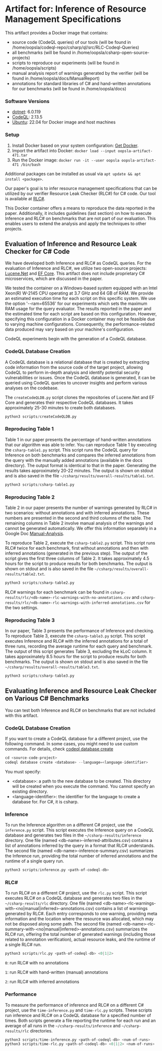 # Artifact for: Inference of Resource Management Specifications

This artifact provides a Docker image that contains:

* source code (CodeQL queries) of our tools (will be found in /home/oopsla/codeql-repo/csharp/ql/src/RLC-Codeql-Queries)
* all benchmarks (will be found in /home/oopsla/csharp-open-source-projects)
* scripts to reproduce our experiments (will be found in /home/oopsla/scripts)
* manual analysis report of warnings generated by the verifier (will be found in /home/oopsla/docs/ManualReport)
* annotations for standard libraries of C# and hand-written annotations for our benchmarks (will be found in /home/oopsla/docs)

### Software Versions
* [dotnet](https://dotnet.microsoft.com/en-us/download): 6.0.119
* [CodeQL](https://codeql.github.com/): 2.13.5
* [Ubuntu](https://ubuntu.com/): 22.04 for Docker image and host machines


### Setup

  1. Install Docker based on your system configuration: [Get Docker](https://docs.docker.com/get-docker/).
  2. Import the artifact into Docker: `docker load --input oopsla-artifact-471.tar`
  3. Run the Docker image: `docker run -it --user oopsla oopsla-artifact-471 /bin/bash`

Additional packages can be installed as usual via `apt update && apt install <package>`.

Our paper's goal is to infer resource management specifications that can be utilized by our verifier Resource Leak Checker (RLC#) for C# code. Our tool is available at [RLC#](https://github.com/microsoft/global-resource-leaks-codeql).

This Docker container offers a means to reproduce the data reported in the paper. Additionally, it includes guidelines (last section) on how to execute Inference and RLC# on benchmarks that are not part of our evaluation. This enables users to extend the analysis and apply the techniques to other projects.

## Evaluation of Inference and Resource Leak Checker for C# Code

We have developed both Inference and RLC# as CodeQL queries.
For the evaluation of Inference and RLC#, we utilize two open-source projects: [Lucene.Net](https://github.com/apache/lucenenet) and [EF Core](https://github.com/dotnet/efcore). This artifact does not include proprietary C# microservices, which are discussed in the paper.

We tested the container on a Windows-based system equipped with an Intel Xeon(R) W-2145 CPU operating at 3.7 GHz and 64 GB of RAM. 
We provide an estimated execution time for each script on this specific system.
We use the option '--ram=65536' for our experiments which sets the maximum RAM usage for the query evaluator. The results reported in the paper and the estimated time for each script are based on this configuration. However, specifying this configuration in a Docker container may not be feasible due to varying machine configurations. Consequently, the performance-related data produced may vary based on your machine's configuration.

CodeQL experiments begin with the generation of a CodeQL database. 

### CodeQL Database Creation

A CodeQL database is a relational database that is created by extracting code information from the source code of the target project, allowing CodeQL to perform in-depth analysis and identify potential security vulnerabilities or issues. Once the CodeQL database is generated, it can be queried using CodeQL queries to uncover insights and perform various analyses on the codebase.

The `createCodeQLDB.py` script clones the repositories of Lucene.Net and EF Core and generates their respective CodeQL databases. It takes approximately 25-30 minutes to create both databases.
```python
python3 scripts/createCodeQLDB.py
```

### Reproducing Table 1

Table 1 in our paper presents the percentage of hand-written annotations that our algorithm was able to infer.
You can reproduce Table 1 by executing the `csharp-table1.py` script. This script runs the CodeQL query for Inference on both benchmarks and compares the inferred annotations from the query with the manually added annotations (available in the docs directory). The output format is identical to that in the paper. Generating the results takes approximately 20-22 minutes. 
The output is shown on stdout and is also saved in the file `~/csharp/results/overall-results/table1.txt`.
```python
python3 scripts/csharp-table1.py

```
### Reproducing Table 2

Table 2 in our paper presents the number of warnings generated by RLC# in two scenarios: without annotations and with inferred annotations. These numbers are presented in the second and third columns of the table. The remaining columns in Table 2 involve manual analysis of the warnings and cannot be generated automatically. We offer this information separately in a Google Doc [Manual-Analysis](/home/oopsla/docs/ManualReport).

To reproduce Table 2, execute the `csharp-table2.py` script. This script runs RLC# twice for each benchmark, first without annotations and then with inferred annotations (generated in the previous step). The output of the script gives the first three columns of Table 2. It takes approximately 4.5 hours for the script to produce results for both benchmarks. The output is shown on stdout and is also saved in the file `~/csharp/results/overall-results/table2.txt`.
```python
python3 scripts/csharp-table2.py
```
RLC# warnings for each benchmark can be found in `csharp-results/rlc/<db-name>-rlc-warnings-with-no-annotations.csv` and `csharp-results/rlc/<db-name>-rlc-warnings-with-inferred-annotations.csv` for the two settings.

### Reproducing Table 3 

In our paper, Table 3 presents the performance of Inference and checking. To reproduce Table 3, execute the `csharp-table3.py` script. This script executes Inference and RLC# with the inferred annotations for a total of three runs, recording the average runtime for each query and benchmark. The output of this script generates Table 3, excluding the kLoC column. It takes approximately 8.5 hours for the script to produce results for both benchmarks. 
The output is shown on stdout and is also saved in the file `~/csharp/results/overall-results/table3.txt`.
```python
python3 scripts/csharp-table3.py
```
## Evaluating Inference and Resource Leak Checker on Various C# Benchmarks

You can test both Inference and RLC# on benchmarks that are not included with this artifact.

### CodeQL Database Creation

If you want to create a CodeQL database for a different project, use the following command. In some cases, you might need to use custom commands. For details, check [codeql database create](https://docs.github.com/en/code-security/codeql-cli/using-the-codeql-cli/creating-codeql-databases)
```python
cd <source-code-project>
codeql database create <database> --language=<language-identifier> 
```
You must specify:

* \<database\>: a path to the new database to be created. This directory will be created when you execute the command. You cannot specify an existing directory.
* \<language-identifier\>: the identifier for the language to create a database for. For C#, it is csharp.

### Inference

To run the Inference algorithm on a different C# project, use the `inference.py` script. This script executes the Inference query on a CodeQL database and generates two files in the `~/csharp-results/inference` directory. One file (named \<db-name\>-inferred-attributes.csv) contains a list of annotations inferred by the query in a format that RLC# understands. The second file (named \<db-name\>-inference-summary.csv) summarizes the Inference run, providing the total number of inferred annotations and the runtime of a single query run.
```python
python3 scripts/inference.py <path-of-codeql-db>
```
### RLC\#

To run RLC# on a different C# project, use the `rlc.py` script. This script executes RLC# on a CodeQL database and generates two files in the `~/csharp-results/rlc` directory. One file (named \<db-name\>-rlc-warnings-with-\<no|manual|inferred\>-annotations.csv) contains a list of warnings generated by RLC#. Each entry corresponds to one warning, providing meta information and the location where the resource was allocated, which may not be disposed along some path. The second file (named \<db-name\>-rlc-summary-with-\<no|manual|inferred\>-annotations.csv) summarizes the RLC# run, offering the total number of generated warnings (including those related to annotation verification), actual resource leaks, and the runtime of a single RLC# run.
```python
python3 scripts/rlc.py <path-of-codeql-db> <0|1|2>
```
`0`: run RLC# with no annotations

`1`: run RLC# with hand-written (manual) annotations

`2`: run RLC# with inferred annotations

### Performance 

To measure the performance of inference and RLC# on a different C# project, use the `time-inference.py` and `time-rlc.py` scripts. These scripts run inference and RLC# on a CodeQL database for a specified number of times. Both scripts generate a file reporting the runtime for each run and an average of all runs in the `~/csharp-results/inference` and `~/csharp-results/rlc` directories.
```python
python3 scripts/time-inference.py <path-of-codeql-db> <num-of-runs>
python3 scripts/time-rlc.py <path-of-codeql-db> <0|1|2> <num-of-runs>
```
